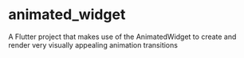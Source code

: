 # animated_widget

A Flutter project that makes use of the AnimatedWidget to create 
and render very visually appealing animation transitions 

